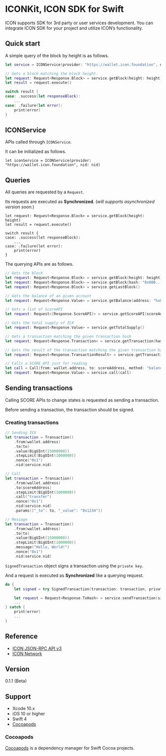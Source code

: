 # ICONKit, ICON SDK for Swift
ICON supports SDK for 3rd party or user services development. You can integrate ICON SDK for your project and utilize ICON’s functionality.

## Quick start
A simple query of the block by height is as follows.
```swift
let service = ICONService(provider: "https://wallet.icon.foundation", nid: nid)

// Gets a block matching the block height.
let request: Request<Response.Block> = service.getBlock(height: height)
let result = request.execute()

switch result {
case: .success(let responseBlock):
    ...
case: .failure(let error):
    print(error)
}
```
## ICONService
APIs called through `ICONService`.

It can be initialized as follows.
```
let iconService = ICONService(provider: "https://wallet.icon.foundation", nid: nid)
```

## Queries
All queries are requested by a `Request`.

Its requests are executed as **Synchronized**.
(*will supports asynchronized version soon.*)

```
let request: Request<Response.Block> = service.getBlock(height: height)
let result = request.execute()

switch result {
case: .success(let responseBlock):
    ...
case: .failure(let error):
    print(error)
}
```
The querying APIs are as follows.
```swift
// Gets the block
let request: Request<Response.Block> = service.getBlock(height: height)
let request: Request<Response.Block> = service.getBlock(hash: "0x000...000")
let request: Request<Response.Block> = service.getLastBlock()

// Gets the balance of an given account
let request: Request<Response.Value> = service.getBalance(address: "hx000...000")

// Gets a list of ScoreAPI
let request: Request<[Response.ScoreAPI]> = service.getScoreAPI(scoreAddress: "cx000...000")

// Gets the total supply of ICX
let request: Request<Response.Value> = service.getTotalSupply()

// Gets a transaction matching the given transaction hash
let request: Request<Response.Transaction> = service.getTransaction(hash: "0x000...000")

// Gets the result of the transaction matching the given transaction hash
let request: Request<Response.TransactionResult> = service.getTransactionResult(hash: "0x000...000")

// Calls a SCORE API just for reading
let call = Call(from: wallet.address, to: scoreAddress, method: "balanceOf", params: params)
let request: Request<Response.Value> = service.call(call)
```
## Sending transactions
Calling SCORE APIs to change states is requested as sending a transaction.

Before sending a transaction, the transaction should be signed.

### Creating transactions
```swift
// Sending ICX
let transaction = Transaction()
    .from(wallet.address)
    .to(to)
    .value(BigUInt(15000000))
    .stepLimit(BigUInt(1000000))
    .nonce("0x1")
    .nid(service.nid)

// Call
let transaction = Transaction()
    .from(wallet.address)
    .to(scoreAddress)
    .stepLimit(BigUInt(1000000))
    .call("transfer")
    .nonce("0x1")
    .nid(service.nid)
    .params(["_to": to, "_value": "0x1234"])

// Message
let transaction = Transaction()
    .from(wallet.address)
    .to(to)
    .value(BigUInt(15000000))
    .stepLimit(BigUInt(1000000))
    .message("Hello, World!")
    .nonce("0x1")
    .nid(service.nid)
```
`SignedTransaction` object signs a transaction using the `private key`.

And a request is executed as **Synchronized** like a querying request.

```swift
do {
    let signed = try SignedTransaction(transaction: transaction, privateKey: privateKey)

    let request = Request<Response.TxHash> = service.sendTransaction(signedTransaction: signed)
    ...
} catch {
    print(error)
    ...
}
```
## Reference
- [ICON JSON-RPC API v3](https://github.com/icon-project/icon-rpc-server/blob/master/docs/icon-json-rpc-v3.md)
- [ICON Network](https://github.com/icon-project/icon-project.github.io/blob/master/docs/icon_network.md)

## Version
0.1.1 (Beta)

## Support
- Xcode 10.x
- iOS 10 or higher
- Swift 4
- [Cocoapods](https://cocoapods.org)

### Cocoapods
[Cocoapods](https://cocoapods.org) is a dependency manager for Swift Cocoa projects.
